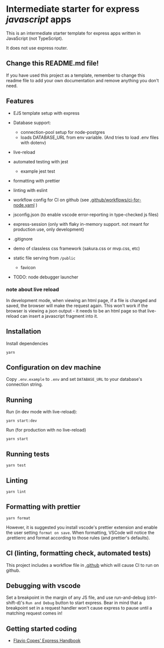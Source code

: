# Intermediate starter for express _javascript_ apps

This is an intermediate starter template for express apps written in JavaScript (not TypeScript).

It does not use express router.

## Change this README.md file!

If you have used this project as a template, remember to change this readme file to add your own documentation and remove anything you don't need.

## Features

-   EJS template setup with express
-   Database support:

    -   connection-pool setup for node-postgres
    -   loads DATABASE_URL from env variable. (And tries to load .env files with dotenv)

-   live-reload
-   automated testing with jest
    -   example jest test
-   formatting with prettier
-   linting with eslint
-   workflow config for CI on github (see [.github/workflows/ci-for-node.yaml](.github/workflows/ci-for-node.yaml) )
-   jsconfig.json (to enable vscode error-reporting in type-checked js files)
-   express-session (only with flaky in-memory support. not meant for production use, only development)
-   .gitignore
-   demo of classless css framework (sakura.css or mvp.css, etc)
-   static file serving from `/public`
    -   favicon
-   TODO: node debugger launcher

### note about live reload

In development mode, when viewing an html page, if a file is changed and saved, the browser will make the request again. This won't work if the browser is viewing a json output - it needs to be an html page so that live-reload can insert a javascript fragment into it.

## Installation

Install dependencies

`yarn`

## Configuration on dev machine

Copy `.env.example` to `.env` and set `DATABASE_URL` to your database's connection string.

## Running

Run (in dev mode with live-reload):

`yarn start:dev`

Run (for production with no live-reload)

`yarn start`

## Running tests

`yarn test`

## Linting

`yarn lint`

## Formatting with prettier

`yarn format`

However, it is suggested you install vscode's prettier extension and enable the user setting `format on save`. When formatting, VSCode will notice the .prettierrc and format according to those rules (and prettier's defaults).

## CI (linting, formatting check, automated tests)

This project includes a workflow file in [.github](.github) which will cause CI to run on github.

## Debugging with vscode

Set a breakpoint in the margin of any JS file, and use run-and-debug (ctrl-shift-d)'s `Run and Debug` button to start express. Bear in mind that a breakpoint set in a request handler won't cause express to pause until a matching request comes in!

## Getting started coding

-   [Flavio Copes' Express Handbook](https://www.freecodecamp.org/news/the-express-handbook/)
